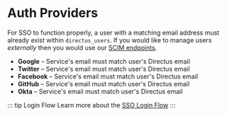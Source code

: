 # Auth Providers

For SSO to function properly, a user with a matching email address must already exist within `directus_users`. If you would like to manage users _externally_ then you would use our [SCIM endpoints](../api/reference.html#scim).

* **Google** – Service's email must match user's Directus email
* **Twitter** – Service's email must match user's Directus email
* **Facebook** – Service's email must match user's Directus email
* **GitHub** – Service's email must match user's Directus email
* **Okta** – Service's email must match user's Directus email

::: tip Login Flow
Learn more about the [SSO Login Flow](../api/contributor-guide/sso-login-flow.md)
:::